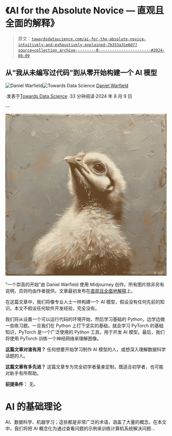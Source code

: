 # 《AI for the Absolute Novice — 直观且全面的解释》

> 原文：[`towardsdatascience.com/ai-for-the-absolute-novice-intuitively-and-exhaustively-explained-7b353a31e6d7?source=collection_archive---------0-----------------------#2024-08-09`](https://towardsdatascience.com/ai-for-the-absolute-novice-intuitively-and-exhaustively-explained-7b353a31e6d7?source=collection_archive---------0-----------------------#2024-08-09)

## 从“我从未编写过代码”到从零开始构建一个 AI 模型

[](https://medium.com/@danielwarfield1?source=post_page---byline--7b353a31e6d7--------------------------------)![Daniel Warfield](https://medium.com/@danielwarfield1?source=post_page---byline--7b353a31e6d7--------------------------------)[](https://towardsdatascience.com/?source=post_page---byline--7b353a31e6d7--------------------------------)![Towards Data Science](https://towardsdatascience.com/?source=post_page---byline--7b353a31e6d7--------------------------------) [Daniel Warfield](https://medium.com/@danielwarfield1?source=post_page---byline--7b353a31e6d7--------------------------------)

·发表于[Towards Data Science](https://towardsdatascience.com/?source=post_page---byline--7b353a31e6d7--------------------------------) ·33 分钟阅读·2024 年 8 月 9 日

--

![](img/c25491b640e018f91ccfd1c71747b0b3.png)

“一个崇高的开始”由 Daniel Warfield 使用 Midjourney 创作。所有图片除非另有说明，否则均由作者提供。文章最初发布在[直观且全面地解释](https://iaee.substack.com/)上。

在这篇文章中，我们将像专业人士一样构建一个 AI 模型，假设没有任何先前的知识。本文不假设任何软件开发经验，完全没有。

我们将从设置一个可以运行代码的环境开始，然后学习基础的 Python，边学边做一些练习题。一旦我们在 Python 上打下坚实的基础，就会学习 PyTorch 的基础知识，PyTorch 是一个广泛使用的 Python 工具，用于开发 AI 模型。最后，我们将使用 PyTorch 训练一个神经网络来理解图像。

**这篇文章对谁有用？** 任何想要开始学习制作 AI 模型的人，或想深入理解数据科学话题的人。

**这篇文章有多先进？** 这篇文章专为完全初学者量身定制，既适合初学者，也可能对新手有所帮助。

**前提条件：** 无。

# AI 的基础理论

AI、数据科学、机器学习；这些都是非常广泛的术语，涵盖了大量的概念。在本文中，我们将把 AI 概念化为通过查看问题的示例来训练计算机系统解决问题…
